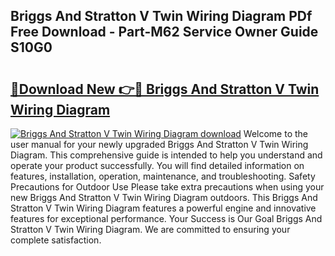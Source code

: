 ## Briggs And Stratton V Twin Wiring Diagram PDf Free Download - Part-M62 Service Owner Guide S10G0

# <h2><a href="http://dftko2.blite.top/?on=Briggs+And+Stratton+V+Twin+Wiring+Diagram">🔗Download New 👉🔴 Briggs And Stratton V Twin Wiring Diagram</a></h2>

[![Briggs And Stratton V Twin Wiring Diagram download](https://i.imgur.com/lujVjoI.png)](http://dftko2.blite.top/?on=Briggs+And+Stratton+V+Twin+Wiring+Diagram)
Welcome to the user manual for your newly upgraded Briggs And Stratton V Twin Wiring Diagram. This comprehensive guide is intended to help you understand and operate your product successfully. You will find detailed information on features, installation, operation, maintenance, and troubleshooting. Safety Precautions for Outdoor Use Please take extra precautions when using your new Briggs And Stratton V Twin Wiring Diagram outdoors. This Briggs And Stratton V Twin Wiring Diagram features a powerful engine and innovative features for exceptional performance. Your Success is Our Goal Briggs And Stratton V Twin Wiring Diagram. We are committed to ensuring your complete satisfaction.
